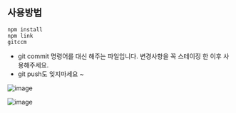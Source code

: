 ## 사용방법

```
npm install
npm link
gitccm
```

- git commit 명령어를 대신 해주는 파일입니다. 변경사항을 꼭 스테이징 한 이후 사용해주세요.
- git push도 잊지마세요 ~

![image](https://github.com/user-attachments/assets/d723a4e1-d419-4ff2-b965-360165104da9)

![image](https://github.com/user-attachments/assets/b063f7cc-3640-435f-9188-14c80777cdd7)
